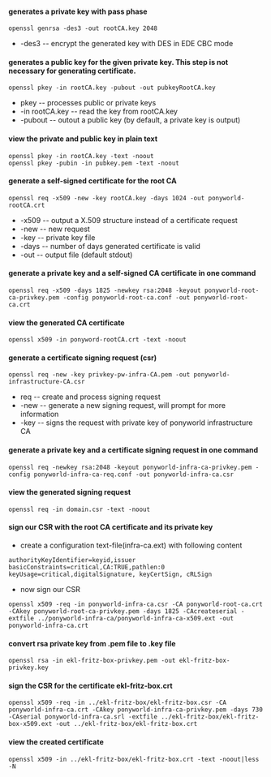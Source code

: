#### generates a private key with pass phase
```
openssl genrsa -des3 -out rootCA.key 2048
```
- -des3 -- encrypt the generated key with DES in EDE CBC mode
#### generates a public key for the given private key. This step is not necessary for generating certificate.
```
openssl pkey -in rootCA.key -pubout -out pubkeyRootCA.key
```
- pkey -- processes public or private keys
- -in rootCA.key -- read the key from rootCA.key
- -pubout -- outout a public key (by default, a private key is output)

#### view the private and public key in plain text
```
openssl pkey -in rootCA.key -text -noout
openssl pkey -pubin -in pubkey.pem -text -noout
```
#### generate a self-signed certificate for the root CA
```
openssl req -x509 -new -key rootCA.key -days 1024 -out ponyworld-rootCA.crt 
```
- -x509 -- output a X.509 structure instead of a certificate request
-  -new -- new request
- -key -- private key file
- -days -- number of days generated certificate is valid
- -out -- output file (default stdout)
#### generate a private key and a self-signed CA certificate in one command
```
openssl req -x509 -days 1825 -newkey rsa:2048 -keyout ponyworld-root-ca-privkey.pem -config ponyworld-root-ca.conf -out ponyworld-root-ca.crt
```
#### view the generated CA certificate
```
openssl x509 -in ponyword-rootCA.crt -text -noout
```
#### generate a certificate signing request (csr)
```
openssl req -new -key privkey-pw-infra-CA.pem -out ponyworld-infrastructure-CA.csr
```
- req -- create and process signing request
- -new -- generate a new signing request, will prompt for more information
- -key -- signs the request with private key of ponyworld infrastructure CA
#### generate a private key and a certificate signing request in one command
```
openssl req -newkey rsa:2048 -keyout ponyworld-infra-ca-privkey.pem -config ponyworld-infra-ca-req.conf -out ponyworld-infra-ca.csr
```
#### view the generated signing request
```
openssl req -in domain.csr -text -noout
```
#### sign our CSR with the root CA certificate and its private key
- create a configuration text-file(infra-ca.ext) with following content
```
authorityKeyIdentifier=keyid,issuer
basicConstraints=critical,CA:TRUE,pathlen:0
keyUsage=critical,digitalSignature, keyCertSign, cRLSign
```
-  now sign our CSR 
```
openssl x509 -req -in ponyworld-infra-ca.csr -CA ponyworld-root-ca.crt -CAkey ponyworld-root-ca-privkey.pem -days 1825 -CAcreateserial -extfile ../ponyworld-infra-ca/ponyworld-infra-ca-x509.ext -out ponyworld-infra-ca.crt
```
#### convert rsa private key from .pem file to .key file
```
openssl rsa -in ekl-fritz-box-privkey.pem -out ekl-fritz-box-privkey.key
```
#### sign the CSR for the certificate ekl-fritz-box.crt
```
openssl x509 -req -in ../ekl-fritz-box/ekl-fritz-box.csr -CA ponyworld-infra-ca.crt -CAkey ponyworld-infra-ca-privkey.pem -days 730 -CAserial ponyworld-infra-ca.srl -extfile ../ekl-fritz-box/ekl-fritz-box-x509.ext -out ../ekl-fritz-box/ekl-fritz-box.crt
```
#### view the created certificate
```
openssl x509 -in ../ekl-fritz-box/ekl-fritz-box.crt -text -noout|less -N
```
